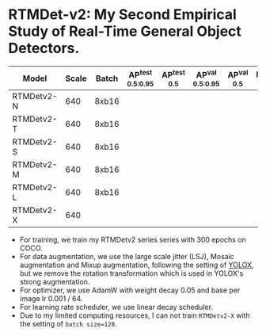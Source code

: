# RTMDet-v2: My Second Empirical Study of Real-Time General Object Detectors.

|   Model    | Scale | Batch | AP<sup>test<br>0.5:0.95 | AP<sup>test<br>0.5 | AP<sup>val<br>0.5:0.95 | AP<sup>val<br>0.5 | FLOPs<br><sup>(G) | Params<br><sup>(M) | Weight |
|------------|-------|-------|-------------------------|--------------------|------------------------|-------------------|-------------------|--------------------|--------|
| RTMDetv2-N |  640  | 8xb16 |                         |                    |                        |                   |                   |                    |  |
| RTMDetv2-T |  640  | 8xb16 |                         |                    |                        |                   |                   |                    |  |
| RTMDetv2-S |  640  | 8xb16 |                         |                    |                        |                   |                   |                    |  |
| RTMDetv2-M |  640  | 8xb16 |                         |                    |                        |                   |                   |                    |  |
| RTMDetv2-L |  640  | 8xb16 |                         |                    |                        |                   |                   |                    |  |
| RTMDetv2-X |  640  |       |                         |                    |                        |                   |                   |                    |  |

- For training, we train my RTMDetv2 series series with 300 epochs on COCO.
- For data augmentation, we use the large scale jitter (LSJ), Mosaic augmentation and Mixup augmentation, following the setting of [YOLOX](https://github.com/ultralytics/yolov5), but we remove the rotation transformation which is used in YOLOX's strong augmentation.
- For optimizer, we use AdamW with weight decay 0.05 and base per image lr 0.001 / 64.
- For learning rate scheduler, we use linear decay scheduler.
- Due to my limited computing resources, I can not train `RTMDetv2-X` with the setting of `batch size=128`.
